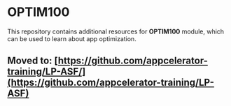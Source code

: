 # OPTIM100

This repository contains additional resources for **OPTIM100** module, which can be used to learn about app optimization. 

## Moved to: [https://github.com/appcelerator-training/LP-ASF/](https://github.com/appcelerator-training/LP-ASF)